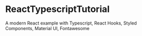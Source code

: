 # ReactTypescriptTutorial
A modern React example with Typescript, React Hooks, Styled Components, Material UI, Fontawesome
